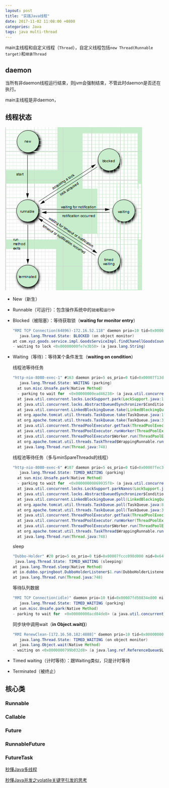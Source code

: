 ```yaml
---
layout: post
title: "实践Java线程"
date: 2017-11-02 11:08:00 +0800
categories: Java
tags: java multi-thread
---
```


main主线程和自定义线程（`Thread`），自定义线程包括`new Thread(Runnable target)`和`继承Thread`

## daemon

当所有非daemon线程运行结束，则jvm会强制结束，不管此时daemon是否还在执行。

main主线程是非daemon，

## 线程状态

![线程状态及转换](/images/threadState.png)

* New（新生）

* Runnable（可运行）：包含操作系统中的`就绪`和`运行中`

* Blocked（被阻塞）：等待获取锁（**waiting for monitor entry**）

  ```java
  "RMI TCP Connection(64896)-172.16.52.118" daemon prio=10 tid=0x00000000405a6000 nid=0x68fe waiting for monitor entry [0x00007f2be65a3000]
     java.lang.Thread.State: BLOCKED (on object monitor)
  at com.xyz.goods.service.impl.GoodsServiceImpl.findChanellGoodsCountWithCache(GoodsServiceImpl.java:1734)
  - waiting to lock <0x00000000fe7e3b50> (a java.lang.String)
  ```

* Waiting（等待）：等待某个条件发生（**waiting on condition**）

  线程池等待任务

  ```java
  "http-nio-8080-exec-1" #163 daemon prio=5 os_prio=0 tid=0x00007f13dc7aa800 nid=0x6b96 waiting on condition [0x00007f13d37f8000]
     java.lang.Thread.State: WAITING (parking)
  	at sun.misc.Unsafe.park(Native Method)
  	- parking to wait for  <0x00000000ead46238> (a java.util.concurrent.locks.AbstractQueuedSynchronizer$ConditionObject)
  	at java.util.concurrent.locks.LockSupport.park(LockSupport.java:175)
  	at java.util.concurrent.locks.AbstractQueuedSynchronizer$ConditionObject.await(AbstractQueuedSynchronizer.java:2039)
  	at java.util.concurrent.LinkedBlockingQueue.take(LinkedBlockingQueue.java:442)
  	at org.apache.tomcat.util.threads.TaskQueue.take(TaskQueue.java:103)
  	at org.apache.tomcat.util.threads.TaskQueue.take(TaskQueue.java:31)
  	at java.util.concurrent.ThreadPoolExecutor.getTask(ThreadPoolExecutor.java:1074)
  	at java.util.concurrent.ThreadPoolExecutor.runWorker(ThreadPoolExecutor.java:1134)
  	at java.util.concurrent.ThreadPoolExecutor$Worker.run(ThreadPoolExecutor.java:624)
  	at org.apache.tomcat.util.threads.TaskThread$WrappingRunnable.run(TaskThread.java:61)
  	at java.lang.Thread.run(Thread.java:748)
  ```

  线程池等待任务（多与minSpareThreads的线程）

  ```java
  "http-nio-8080-exec-6" #107 daemon prio=5 os_prio=0 tid=0x00007fec3802d000 nid=0x62e0 waiting on condition [0x00007febcd503000]
     java.lang.Thread.State: TIMED_WAITING (parking)
  	at sun.misc.Unsafe.park(Native Method)
  	- parking to wait for  <0x00000000869935f8> (a java.util.concurrent.locks.AbstractQueuedSynchronizer$ConditionObject)
  	at java.util.concurrent.locks.LockSupport.parkNanos(LockSupport.java:215)
  	at java.util.concurrent.locks.AbstractQueuedSynchronizer$ConditionObject.awaitNanos(AbstractQueuedSynchronizer.java:2078)
  	at java.util.concurrent.LinkedBlockingQueue.poll(LinkedBlockingQueue.java:467)
  	at org.apache.tomcat.util.threads.TaskQueue.poll(TaskQueue.java:85)
  	at org.apache.tomcat.util.threads.TaskQueue.poll(TaskQueue.java:31)
  	at java.util.concurrent.ThreadPoolExecutor.getTask(ThreadPoolExecutor.java:1073)
  	at java.util.concurrent.ThreadPoolExecutor.runWorker(ThreadPoolExecutor.java:1134)
  	at java.util.concurrent.ThreadPoolExecutor$Worker.run(ThreadPoolExecutor.java:624)
  	at org.apache.tomcat.util.threads.TaskThread$WrappingRunnable.run(TaskThread.java:61)
  	at java.lang.Thread.run(Thread.java:748)
  ```
  
  sleep

  ```java
  "Dubbo-Holder" #20 prio=5 os_prio=0 tid=0x00007fccc098d000 nid=0x6452 waiting on condition [0x00007fcc87efd000]
   java.lang.Thread.State: TIMED_WAITING (sleeping)
  at java.lang.Thread.sleep(Native Method)
  at io.dubbo.springboot.DubboHolderListener$1.run(DubboHolderListener.java:28)
  at java.lang.Thread.run(Thread.java:748)
  ```

  等待队列数据

  ```java
  "RMI TCP Connection(idle)" daemon prio=10 tid=0x00007fd50834e800 nid=0x56b2 waiting on condition [0x00007fd4f1a59000]
     java.lang.Thread.State: TIMED_WAITING (parking)
  at sun.misc.Unsafe.park(Native Method)
  - parking to wait for  <0x00000000acd84de8> (a java.util.concurrent.SynchronousQueue$TransferStack)
  ```

  同步块中调用wait（**in Object.wait()**）

  ```java
  "RMI RenewClean-[172.16.50.182:4888]" daemon prio=10 tid=0x0000000040d2c800 nid=0x97e in Object.wait() [0x00007f9ccafd0000]
     java.lang.Thread.State: TIMED_WAITING (on object monitor)
  at java.lang.Object.wait(Native Method)
  - waiting on <0x0000000799b032d8> (a java.lang.ref.ReferenceQueue$Lock)
  ```

* Timed waiting（计时等待）：跟Waiting类似，只是计时等待

* Terminated（被终止）

## 核心类

### Runnable

### Callable

### Future

### RunnableFuture

### FutureTask



[秒懂Java多线程](https://blog.csdn.net/ShuSheng0007/article/details/80633873)

[秒懂Java并发之volatile关键字引发的思考](https://blog.csdn.net/ShuSheng0007/article/details/84642195)
